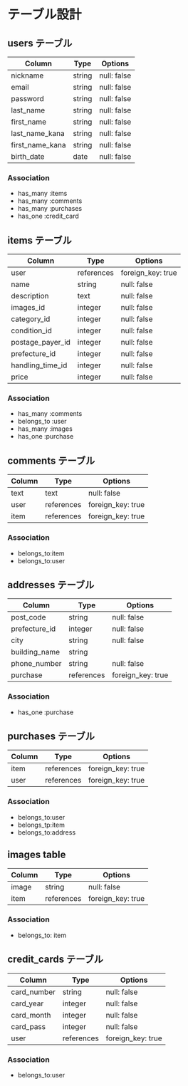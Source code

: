 # テーブル設計

## users テーブル

| Column          | Type   | Options     |
| --------------- | ------ | ----------- |
| nickname        | string | null: false |
| email           | string | null: false |
| password        | string | null: false |
| last_name       | string | null: false |
| first_name      | string | null: false |
| last_name_kana  | string | null: false |
| first_name_kana | string | null: false |
| birth_date      | date   | null: false |

### Association

- has_many :items
- has_many :comments
- has_many :purchases
- has_one :credit_card

## items テーブル

| Column           | Type       | Options           |
| ---------------- | ---------- | ----------------- |
| user             | references | foreign_key: true |
| name             | string     | null: false       |
| description      | text       | null: false       |
| images_id        | integer    | null: false       |
| category_id      | integer    | null: false       |
| condition_id     | integer    | null: false       |
| postage_payer_id | integer    | null: false       |
| prefecture_id    | integer    | null: false       |
| handling_time_id | integer    | null: false       |
| price            | integer    | null: false       |

### Association

- has_many :comments
- belongs_to :user
- has_many :images
- has_one :purchase

## comments テーブル

| Column    | Type       | Options           |
| --------- | ---------- | ----------------- |
| text      | text       | null: false       |
| user      | references | foreign_key: true |
| item      | references | foreign_key: true |

### Association

- belongs_to:item
- belongs_to:user

## addresses テーブル

| Column        | Type       | Options           |
| ------------- | ---------- | ----------------- |
| post_code     | string     | null: false       |
| prefecture_id | integer    | null: false       |
| city          | string     | null: false       |
| building_name | string     |                   |
| phone_number  | string     | null: false       |
| purchase      | references | foreign_key: true |

### Association

- has_one :purchase

## purchases テーブル

| Column | Type       | Options           |
| ------ | ---------- | ----------------- |
| item   | references | foreign_key: true |
| user   | references | foreign_key: true |

### Association

- belongs_to:user
- belongs_tp:item
- belongs_to:address

## images table

| Column | Type       | Options           |
|--------|------------|-------------------|
| image  | string     | null: false       |
| item   | references | foreign_key: true |

### Association

- belongs_to: item

## credit_cards テーブル

| Column      | Type       | Options           |
| ----------- | ---------- | ----------------- |
| card_number | string     | null: false       |
| card_year   | integer    | null: false       |
| card_month  | integer    | null: false       |
| card_pass   | integer    | null: false       |
| user        | references | foreign_key: true |

### Association

- belongs_to:user

